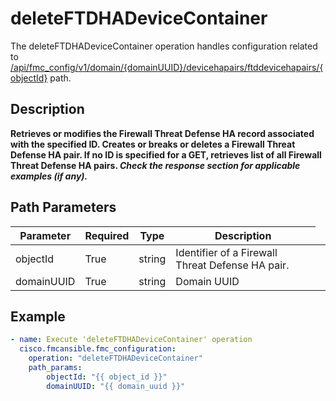 # deleteFTDHADeviceContainer

The deleteFTDHADeviceContainer operation handles configuration related to [/api/fmc_config/v1/domain/{domainUUID}/devicehapairs/ftddevicehapairs/{objectId}](/paths//api/fmc_config/v1/domain/{domain_uuid}/devicehapairs/ftddevicehapairs/{object_id}.md) path.&nbsp;
## Description
**Retrieves or modifies the Firewall Threat Defense HA record associated with the specified ID. Creates or breaks or deletes a Firewall Threat Defense HA pair. If no ID is specified for a GET, retrieves list of all Firewall Threat Defense HA pairs. _Check the response section for applicable examples (if any)._**

## Path Parameters
| Parameter | Required | Type | Description |
| --------- | -------- | ---- | ----------- |
| objectId | True | string <td colspan=3> Identifier of a Firewall Threat Defense HA pair. |
| domainUUID | True | string <td colspan=3> Domain UUID |

## Example
```yaml
- name: Execute 'deleteFTDHADeviceContainer' operation
  cisco.fmcansible.fmc_configuration:
    operation: "deleteFTDHADeviceContainer"
    path_params:
        objectId: "{{ object_id }}"
        domainUUID: "{{ domain_uuid }}"

```